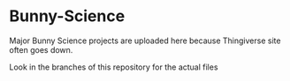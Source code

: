 # Bunny-Science
Major Bunny Science projects are uploaded here because Thingiverse site often goes down.

Look in the branches of this repository for the actual files
